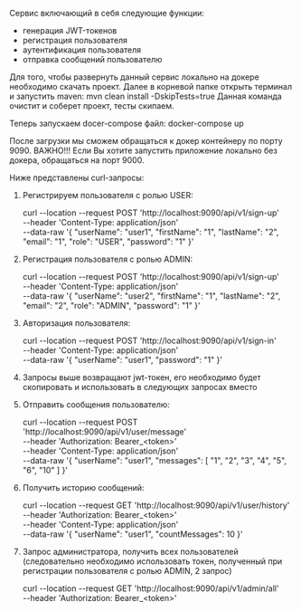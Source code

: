 Сервис включающий в себя следующие функции:
- генерация JWT-токенов
- регистрация пользователя
- аутентификация пользователя
- отправка сообщений пользователю

Для того, чтобы развернуть данный сервис локально на докере необходимо скачать проект. 
Далее в корневой папке открыть терминал и запустить maven:
    mvn clean install -DskipTests=true
Данная команда очистит и соберет проект, тесты скипаем. 

Теперь запускаем docer-compose файл:
docker-compose up

После загрузки мы сможем обращаться к докер контейнеру по порту 9090.
ВАЖНО!!! 
Если Вы хотите запустить приложение локально без докера, обращаться на порт 9000.

Ниже представлены curl-запросы:
1.	Регистрируем пользователя с ролью USER:

    curl --location --request POST 'http://localhost:9090/api/v1/sign-up' \
--header 'Content-Type: application/json' \
--data-raw '{
"userName": "user1",
"firstName": "1",
"lastName": "2",
"email": "1",
"role": "USER",
"password": "1"
}'
2.	Регистрация пользователя с ролью ADMIN:
    
    curl --location --request POST 'http://localhost:9090/api/v1/sign-up' \
--header 'Content-Type: application/json' \
--data-raw '{
"userName": "user2",
"firstName": "1",
"lastName": "2",
"email": "2",
"role": "ADMIN",
"password": "1"
}'
3.	Авторизация пользователя:
    
    curl --location --request POST 'http://localhost:9090/api/v1/sign-in' \
--header 'Content-Type: application/json' \
--data-raw '{
"userName": "user1",
"password": "1"
}'
4.	Запросы выше возвращают jwt-токен, его необходимо будет скопировать и использовать в следующих запросах вместо <token>
5.	Отправить сообщения пользователю:

    curl --location --request POST 'http://localhost:9090/api/v1/user/message' \
--header 'Authorization: Bearer_\<token\>' \
--header 'Content-Type: application/json' \
--data-raw '{
"userName": "user1",
"messages": [
"1",
"2",
"3",
"4",
"5",
"6",
"10"
]
}'
6.	Получить историю сообщений:

    curl --location --request GET 'http://localhost:9090/api/v1/user/history' \
--header 'Authorization: Bearer_\<token\>' \
--header 'Content-Type: application/json' \
--data-raw '{
"userName": "user1",
"countMessages": 10
}'
7.	Запрос администратора, получить всех пользователей (следовательно необходимо использовать токен, полученный при регистрации пользователя с ролью ADMIN, 2 запрос)

    curl --location --request GET 'http://localhost:9090/api/v1/admin/all' \
--header 'Authorization: Bearer_\<token\>'

